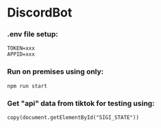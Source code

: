 # DiscordBot

### .env file setup:

```
TOKEN=xxx
APPID=xxx
```

### Run on premises using only:

```
npm run start
```

### Get "api" data from tiktok for testing using:

```
copy(document.getElementById("SIGI_STATE"))
```